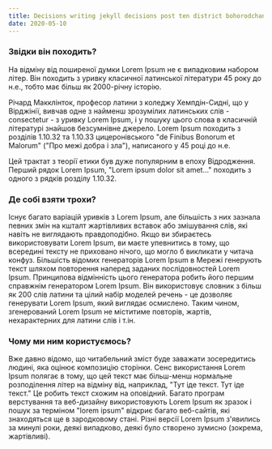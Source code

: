 ```yaml
---
title: Decisions writing jekyll decisions post ten district bohorodchany rada
date: 2020-05-10
---
```


### Звідки він походить?

На відміну від поширеної думки Lorem Ipsum не є випадковим набором літер. Він походить з уривку класичної латинської літератури 45 року до н.е., тобто має більш як 2000-річну історію.

Річард Макклінток, професор латини з коледжу Хемпдін-Сидні, що у Вірджінії, вивчав одне з найменш зрозумілих латинських слів - consectetur - з уривку Lorem Ipsum, і у пошуку цього слова в класичній літературі знайшов безсумнівне джерело. Lorem Ipsum походить з розділів 1.10.32 та 1.10.33 цицеронівського "de Finibus Bonorum et Malorum" ("Про межі добра і зла"), написаного у 45 році до н.е.

Цей трактат з теорії етики був дуже популярним в епоху Відродження. Перший рядок Lorem Ipsum, "Lorem ipsum dolor sit amet..." походить з одного з рядків розділу 1.10.32.

### Де собі взяти трохи?

Існує багато варіацій уривків з Lorem Ipsum, але більшість з них зазнала певних змін на кшталт жартівливих вставок або змішування слів, які навіть не виглядають правдоподібно. Якщо ви збираєтесь використовувати Lorem Ipsum, ви маєте упевнитись в тому, що всередині тексту не приховано нічого, що могло б викликати у читача конфуз. Більшість відомих генераторів Lorem Ipsum в Мережі генерують текст шляхом повторення наперед заданих послідовностей Lorem Ipsum. Принципова відмінність цього генератора робить його першим справжнім генератором Lorem Ipsum. Він використовує словник з більш як 200 слів латини та цілий набір моделей речень - це дозволяє генерувати Lorem Ipsum, який виглядає осмислено. Таким чином, згенерований Lorem Ipsum не міститиме повторів, жартів, нехарактерних для латини слів і т.ін.

### Чому ми ним користуємось?

Вже давно відомо, що читабельний зміст буде заважати зосередитись людині, яка оцінює композицію сторінки. Сенс використання Lorem Ipsum полягає в тому, що цей текст має більш-менш нормальне розподілення літер на відміну від, наприклад, "Тут іде текст. Тут іде текст." Це робить текст схожим на оповідний. Багато програм верстування та веб-дизайну використовують Lorem Ipsum як зразок і пошук за терміном "lorem ipsum" відкриє багато веб-сайтів, які знаходяться ще в зародковому стані. Різні версії Lorem Ipsum з'явились за минулі роки, деякі випадково, деякі було створено зумисно (зокрема, жартівливі).
